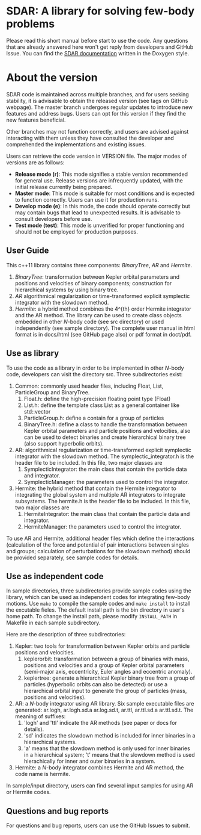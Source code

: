 # SDAR: A library for solving few-body problems
Please read this short manual before start to use the code. 
Any questions that are already answered here won't get reply from developers and GitHub Issue.
You can find the [SDAR documentation](https://lwang-astro.github.io/SDAR/docs/html/index.html) written in the Doxygen style.

# About the version
SDAR code is maintained across multiple branches, and for users seeking stability, it is advisable to obtain the released version (see tags on GitHub webpage). The master branch undergoes regular updates to introduce new features and address bugs. Users can opt for this version if they find the new features beneficial.

Other branches may not function correctly, and users are advised against interacting with them unless they have consulted the developer and comprehended the implementations and existing issues.

Users can retrieve the code version in VERSION file.
The major modes of versions are as follows:

- **Release mode (r)**: This mode signifies a stable version recommended for general use. Release versions are infrequently updated, with the initial release currently being prepared.
- **Master mode**: This mode is suitable for most conditions and is expected to function correctly. Users can use it for production runs.
- **Develop mode (e)**: In this mode, the code should operate correctly but may contain bugs that lead to unexpected results. It is advisable to consult developers before use.
- **Test mode (test)**: This mode is unverified for proper functioning and should not be employed for production purposes.

## User Guide
This c++11 library contains three components: _BinaryTree_, _AR_ and _Hermite_.
1. _BinaryTree_: transformation between Kepler orbital parameters and positions and velocities of binary components; construction for hierarchical systems by using binary tree.
2. _AR_ algorithmical regularization or time-transformed explicit symplectic integrator with the slowdown method.
3. _Hermite_: a hybrid method combines the 4^{th} order Hermite integrator and the AR method.
The library can be used to create class objects embedded in other _N_-body code (see src directory) or used independently (see sample directory).
The complete user manual in html format is in docs/html (see GitHub page also) or pdf format in doct/pdf.

## Use as library
To use the code as a library in order to be implemented in other _N_-body code, developers can visit the directory src.
Three subdirectories exist:
1. Common: commonly used header files, including Float, List, ParticleGroup and BinaryTree.
    1. Float.h: define the high-precision floating point type (Float)
    2. List.h: define the template class List as a general container like std::vector
    3. ParticleGroup.h: define a contain for a group of particles
    4. BinaryTree.h: define a class to handle the transformation between Kepler orbital parameters and particle positions and velocities, also can be used to detect binaries and create hierarchical binary tree (also support hyperbolic orbits).
2. AR: algorithmical regularization or time-transformed explicit symplectic integrator with the slowdown method. The symplectic\_integrator.h is the header file to be included. In this file, two major classes are
    1. SymplecticIntegrator: the main class that contain the particle data and integrator. 
    2. SymplecticManager: the parameters used to control the integrator.
3. Hermite: the hybrid method that contain the Hermite integrator to integrating the global system and multiple AR integrators to integrate subsystems. The hermite.h is the header file to be included. In this file, two major classes are
    1. HermiteIntegrator: the main class that contain the particle data and integrator. 
    2. HermiteManager: the parameters used to control the integrator.

To use AR and Hermite, additional header files which define the interactions (calculation of the force and potential of pair interactions between singles and groups; calculation of perturbations for the slowdown method) should be provided separately, see sample codes for details.

## Use as independent code
In sample directories, three subdirectories provide sample codes using the library, which can be used as independent codes for integrating few-body motions.
Use `make` to compile the sample codes and `make install` to install the excutable fieles.
The default install path is the bin directory in user's home path. 
To change the install path, please modify `INSTALL_PATH` in Makefile in each sample subdirectory.

Here are the description of three subdirectories:
1. Kepler: two tools for transformation between Kepler orbits and particle positions and velocities.
    1. keplerorbit: transformation between a group of binaries with mass, positions and velocities and a group of Kepler orbital parameters (semi-major axis, eccentricity, Euler angles and eccentric anomaly).
    2. keplertree: generate a hierarchical Kepler binary tree from a group of particles (hyperbolic orbits can also be detected) or use a hierarchical orbital input to generate the group of particles (mass, positions and velocities).
2. AR: a _N_-body integrator using AR library. Six sample executable files are generated: ar.logh, ar.logh.sd.a ar.log.sd.t, ar.ttl, ar.ttl.sd.a ar.ttl.sd.t. The meaning of suffixes:
    1. 'logh' and 'ttl' indicate the AR methods (see paper or docs for details).
    2. 'sd' indicates the slowdown method is included for inner binaries in a hierarchical systems. 
    3. 'a' means that the slowdown method is only used for inner binaries in a hierarchical system; 't' means that the slowdown method is used hierachically for inner and outer binaries in a system.
3. Hermite: a _N_-body integrator combines Hermite and AR method, the code name is hermite.

In sample/input directory, users can find several input samples for using AR or Hermite codes.

## Questions and bug reports
For questions and bug reports, users can use the GitHub Issues to submit.
